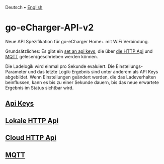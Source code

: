 Deutsch &bull; [English](introduction-en.md)

# go-eCharger-API-v2
Neue API Spezifikation für go-eCharger Home+ mit WiFi Verbindung.

Grundsätzliches: Es gibt ein [set an api keys](apikeys-de.md), die über [die HTTP Api](http-de.md) und [MQTT](mqtt-de.md) gelesen/geschrieben werden können.

Die Ladelogik wird einmal pro Sekunde evaluiert. Die Einstellungs-Parameter und das letzte Logik-Ergebnis sind unter anderem als API Keys abgebildet. Wenn Einstellungen geändert werden, die das Ladeverhalten beinflussen, kann es bis zu einer Sekunde dauern, bis das neue erwartete Ergebnis im Status sichtbar wird.

## [Api Keys](apikeys-de.md)

## [Lokale HTTP Api](http-de.md)

## [Cloud HTTP Api](cloudapi-de.md)

## [MQTT](mqtt-de.md)
